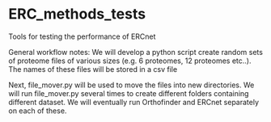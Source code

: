 # ERC_methods_tests
Tools for testing the performance of ERCnet


General workflow notes:
We will develop a python script create random sets of proteome files of various sizes (e.g. 6 proteomes, 12 proteomes etc..). The names of these files will be stored in a csv file

Next, file_mover.py will be used to move the files into new directories. We will run file_mover.py several times to create different folders containing different dataset. We will eventually run Orthofinder and ERCnet separately on each of these. 


